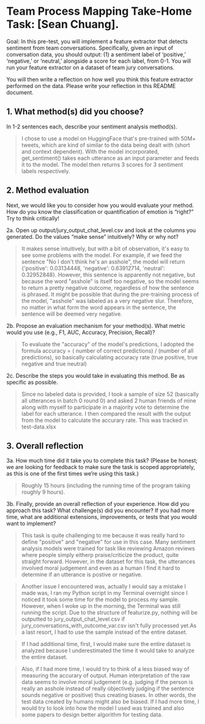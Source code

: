 # Team Process Mapping Take-Home Task: [Sean Chuang].

Goal: In this pre-test, you will implement a feature extractor that detects sentiment from team conversations. Specifically, given an input of conversation data, you should output: (1) a sentiment label of ‘positive,’ ‘negative,’ or ‘neutral,’ alongside a score for each label, from 0-1. You will run your feature extractor on a dataset of team jury conversations.

You will then write a reflection on how well you think this feature extractor performed on the data. Please write your reflection in this README document.

## 1. What method(s) did you choose?
In 1-2 sentences each, describe your sentiment analysis method(s).

> I chose to use a model on HuggingFace that's pre-trained with 50M+ tweets, which are kind of similar to the data being dealt with (short and context dependent). With the model incorporated, get_sentiment() takes each utterance as an input parameter and feeds it to the model. The model then returns 3 scores for 3 sentiment labels respectively. 

## 2. Method evaluation
Next, we would like you to consider how you would evaluate your method. How do you know the classification or quantification of emotion is “right?” Try to think critically!

2a. Open up output/jury_output_chat_level.csv and look at the columns you generated. Do the values “make sense” intuitively? Why or why not?

> It makes sense intuitively, but with a bit of observation, it's easy to see some problems with the model. For example, if we feed the sentence "No I don't think he's an asshole", the model will return {'positive': 0.03134448, 'negative': 0.63912714, 'neutral': 0.32952848}. However, this sentence is apparently not negative, but because the word "asshole" is itself too negative, so the model seems to return a pretty negative outcome, regardless of how the sentence is phrased. It might be possible that during the pre-training process of the model, "asshole" was labeled as a very negative slur. Therefore, no matter in what form the word appears in the sentence, the sentence will be deemed very negative. 

2b. Propose an evaluation mechanism for your method(s). What metric would you use (e.g., F1, AUC, Accuracy, Precision, Recall)?

> To evaluate the "accuracy" of the model's predictions, I adopted the formula accuracy = ( number of correct predictions) / (number of all predictions), so basically calculating accuracy rate (true positive, true negative and true neutral)
 

2c. Describe the steps you would take in evaluating this method. Be as specific as possible.

> Since no labeled data is provided, I took a sample of size 52 (basically all utterances in batch 0 round 0) and asked 2 human friends of mine along with myself to participate in a majority vote to determine the label for each utterance. I then compared the result with the output from the model to calculate the accurary rate. This was tracked in test-data.xlsx

## 3. Overall reflection
3a. How much time did it take you to complete this task? (Please be honest; we are looking for feedback to make sure the task is scoped appropriately, as this is one of the first times we’re using this task.)

> Roughly 15 hours (including the running time of the program taking roughly 9 hours). 

3b. Finally, provide an overall reflection of your experience. How did you approach this task? What challenge(s) did you encounter? If you had more time, what are additional extensions, improvements, or tests that you would want to implement?

> This task is quite challenging to me because it was really hard to define "positive" and "negative" for use in this case. Many sentiment analysis models were trained for task like reviewing Amazon reviews where people simply eitherp praise/criticize the product, quite straight forward. However, in the dataset for this task, the utterances involved moral judgement and even as a human I find it hard to determine if an utterance is postive or negative. 

> Another issue I encountered was, actually I would say a mistake I made was, I ran my Python script in my Terminal overnight since I noticed it took some time for the model to process my sample. However, when I woke up in the morning, the Terminal was still running the script. Due to the structure of featurize.py, nothing will be outputted to jury_output_chat_level.csv if jury_conversations_with_outcome_var.csv isn't fully processed yet.As a last resort, I had to use the sample instead of the entire dataset.

> If I had additional time, first, I would make sure the entire dataset is analyzed because I underestimated the time it would take to analyze the entire dataset. 

> Also, if I had more time, I would try to think of a less biased way of measuring the accurary of output. Human interpretation of the raw data seems to involve moral judgement (e.g. judging if the person is really an asshole instead of really objectively judging if the sentence sounds negative or positive) thus creating biases. In other words, the test data created by humans might also be biased. If I had more time, I would try to look into how the model I used was trained and also some papers to design better algorithm for testing data. 

